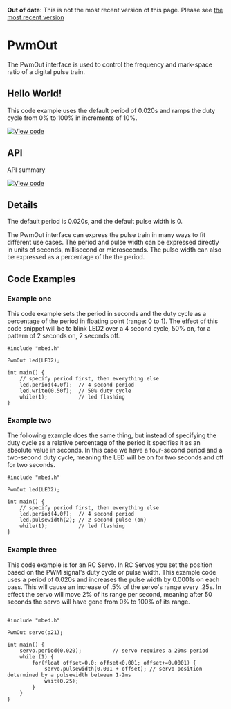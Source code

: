 <span class="warnings">**Out of date**: This is not the most recent version of this page. Please see [the most recent version](https://os.mbed.com/docs/latest/reference/pwmout.html)</span>
# PwmOut

The PwmOut interface is used to control the frequency and mark-space ratio of a digital pulse train.

## Hello World!

This code example uses the default period of 0.020s and ramps the duty cycle from 0% to 100% in increments of 10%. 


[![View code](https://www.mbed.com/embed/?url=https://developer.mbed.org/teams/mbed_example/code/PwmOut_HelloWorld/)](https://developer.mbed.org/teams/mbed_example/code/PwmOut_HelloWorld/file/5160ea45399b/main.cpp) 


## API

API summary

[![View code](https://www.mbed.com/embed/?type=library)](https://docs.mbed.com/docs/mbed-os-api/en/mbed-os-5.1.0/api/PwmOut_8h_source.html) 

## Details

The default period is 0.020s, and the default pulse width is 0.

The PwmOut interface can express the pulse train in many ways to fit different use cases. The period and pulse width can be expressed directly in units of seconds, millisecond or microseconds. The pulse width can also be expressed as a percentage of the the period.
  
## Code Examples

### Example one

This code example sets the period in seconds and the duty cycle as a percentage of the period in floating point (range: 0 to 1). The effect of this code snippet will be to blink LED2 over a 4 second cycle, 50% on, for a pattern of 2 seconds on, 2 seconds off.

```
#include "mbed.h"

PwmOut led(LED2);

int main() {
    // specify period first, then everything else
    led.period(4.0f);  // 4 second period
    led.write(0.50f);  // 50% duty cycle
    while(1);          // led flashing
}
```   

### Example two

The following example does the same thing, but instead of specifying the duty cycle as a relative percentage of the period it specifies it as an absolute value in seconds. In this case we have a four-second period and a two-second duty cycle, meaning the LED will be on for two seconds and off for two seconds. 

```
#include "mbed.h"

PwmOut led(LED2);

int main() {
    // specify period first, then everything else
    led.period(4.0f);  // 4 second period
    led.pulsewidth(2); // 2 second pulse (on)
    while(1);          // led flashing
}

```

### Example three

This code example is for an RC Servo. In RC Servos you set the position based on the PWM signal's duty cycle or pulse width. This example code uses a period of 0.020s and increases the pulse width by 0.0001s on each pass. This will cause an increase of .5% of the servo's range every .25s. In effect the servo will move 2% of its range per second, meaning after 50 seconds the servo will have gone from 0% to 100% of its range. 

```

#include "mbed.h"

PwmOut servo(p21);

int main() {
    servo.period(0.020);          // servo requires a 20ms period
    while (1) {
        for(float offset=0.0; offset<0.001; offset+=0.0001) {
            servo.pulsewidth(0.001 + offset); // servo position determined by a pulsewidth between 1-2ms
            wait(0.25);
        }
    }
}
```
